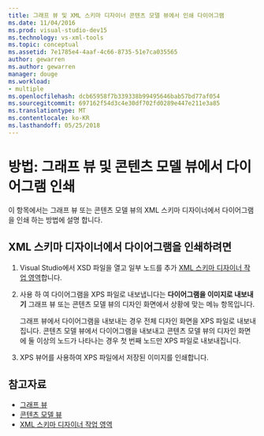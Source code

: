 ```yaml
---
title: 그래프 뷰 및 XML 스키마 디자이너 콘텐츠 모델 뷰에서 인쇄 다이어그램
ms.date: 11/04/2016
ms.prod: visual-studio-dev15
ms.technology: vs-xml-tools
ms.topic: conceptual
ms.assetid: 7e1785e4-4aaf-4c66-8735-51e7ca035565
author: gewarren
ms.author: gewarren
manager: douge
ms.workload:
- multiple
ms.openlocfilehash: dcb65958f7b339338b99495646bab57bd77af054
ms.sourcegitcommit: 697162f54d3c4e30df702fd0289e447e211e3a85
ms.translationtype: MT
ms.contentlocale: ko-KR
ms.lasthandoff: 05/25/2018
---
```

# <a name="how-to-print-diagrams-from-the-graph-view-and-the-content-model-view"></a>방법: 그래프 뷰 및 콘텐츠 모델 뷰에서 다이어그램 인쇄

이 항목에서는 그래프 뷰 또는 콘텐츠 모델 뷰의 XML 스키마 디자이너에서 다이어그램을 인쇄 하는 방법에 설명 합니다.

## <a name="to-print-diagrams-from-the-xml-schema-designer"></a>XML 스키마 디자이너에서 다이어그램을 인쇄하려면

1.  Visual Studio에서 XSD 파일을 열고 일부 노드를 추가 [XML 스키마 디자이너 작업 영역](../xml-tools/xml-schema-designer-workspace.md)합니다.

2.  사용 하 여 다이어그램을 XPS 파일로 내보냅니다는 **다이어그램을 이미지로 내보내기** 그래프 뷰 또는 콘텐츠 모델 뷰의 디자인 화면에서 상황에 맞는 메뉴 항목입니다.

     그래프 뷰에서 다이어그램을 내보내는 경우 전체 디자인 화면을 XPS 파일로 내보내집니다. 콘텐츠 모델 뷰에서 다이어그램을 내보내고 콘텐츠 모델 뷰의 디자인 화면에 둘 이상의 노드가 나타나는 경우 첫 번째 노드만 XPS 파일로 내보내집니다.

3.  XPS 뷰어를 사용하여 XPS 파일에서 저장된 이미지를 인쇄합니다.

## <a name="see-also"></a>참고자료

- [그래프 뷰](../xml-tools/graph-view.md)
- [콘텐츠 모델 뷰](../xml-tools/content-model-view.md)
- [XML 스키마 디자이너 작업 영역](../xml-tools/xml-schema-designer-workspace.md)